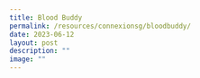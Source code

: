 ```yaml
---
title: Blood Buddy
permalink: /resources/connexionsg/bloodbuddy/
date: 2023-06-12
layout: post
description: ""
image: ""
---
```

